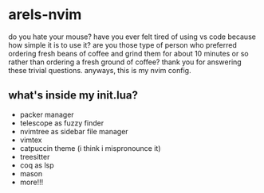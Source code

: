 # arels-nvim

do you hate your mouse? have you ever felt tired of using vs code because how simple it is to use it? are you those type of person who preferred ordering fresh beans of coffee and grind them for about 10 minutes or so rather than ordering a fresh ground of coffee? thank you for answering these trivial questions. anyways, this is my nvim config.

## what's inside my init.lua?
- packer manager
- telescope as fuzzy finder
- nvimtree as sidebar file manager 
- vimtex
- catpuccin theme (i think i mispronounce it)
- treesitter
- coq as lsp
- mason
- more!!!
